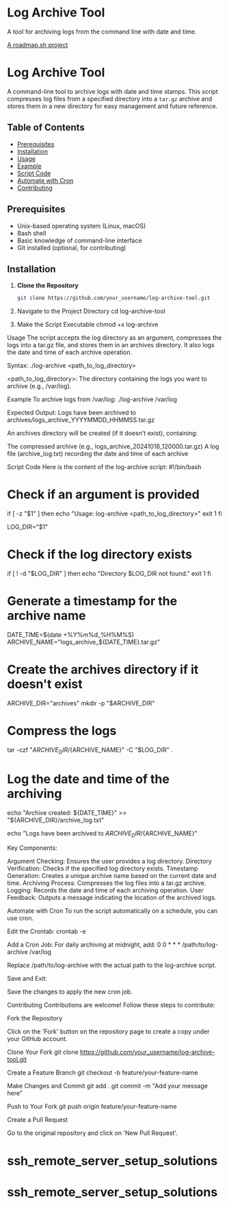 # Log Archive Tool

A tool for archiving logs from the command line with date and time.

[A roadmap.sh project](https://roadmap.sh/projects/log-archive-tool)

# Log Archive Tool

A command-line tool to archive logs with date and time stamps. This script compresses log files from a specified directory into a `tar.gz` archive and stores them in a new directory for easy management and future reference.

## Table of Contents

- [Prerequisites](#prerequisites)
- [Installation](#installation)
- [Usage](#usage)
- [Example](#example)
- [Script Code](#script-code)
- [Automate with Cron](#automate-with-cron)
- [Contributing](#contributing)

## Prerequisites

- Unix-based operating system (Linux, macOS)
- Bash shell
- Basic knowledge of command-line interface
- Git installed (optional, for contributing)

## Installation

1. **Clone the Repository**

   ```bash
   git clone https://github.com/your_username/log-archive-tool.git

2.  Navigate to the Project Directory
cd log-archive-tool

3.  Make the Script Executable
chmod +x log-archive

Usage
The script accepts the log directory as an argument, compresses the logs into a tar.gz file, and stores them in an archives directory. It also logs the date and time of each archive operation.

Syntax:
./log-archive <path_to_log_directory>

<path_to_log_directory>: The directory containing the logs you want to archive (e.g., /var/log).

Example
To archive logs from /var/log: 
./log-archive /var/log

Expected Output:
Logs have been archived to archives/logs_archive_YYYYMMDD_HHMMSS.tar.gz

An archives directory will be created (if it doesn't exist), containing:

The compressed archive (e.g., logs_archive_20241018_120000.tar.gz)
A log file (archive_log.txt) recording the date and time of each archive

Script Code
Here is the content of the log-archive script:
#!/bin/bash

# Check if an argument is provided
if [ -z "$1" ]
then
  echo "Usage: log-archive <path_to_log_directory>"
  exit 1
fi

LOG_DIR="$1"

# Check if the log directory exists
if [ ! -d "$LOG_DIR" ]
then
  echo "Directory $LOG_DIR not found."
  exit 1
fi

# Generate a timestamp for the archive name
DATE_TIME=$(date +%Y%m%d_%H%M%S)
ARCHIVE_NAME="logs_archive_${DATE_TIME}.tar.gz"

# Create the archives directory if it doesn't exist
ARCHIVE_DIR="archives"
mkdir -p "$ARCHIVE_DIR"

# Compress the logs
tar -czf "${ARCHIVE_DIR}/${ARCHIVE_NAME}" -C "$LOG_DIR" .

# Log the date and time of the archiving
echo "Archive created: ${DATE_TIME}" >> "${ARCHIVE_DIR}/archive_log.txt"

echo "Logs have been archived to ${ARCHIVE_DIR}/${ARCHIVE_NAME}"

Key Components:

Argument Checking: Ensures the user provides a log directory.
Directory Verification: Checks if the specified log directory exists.
Timestamp Generation: Creates a unique archive name based on the current date and time.
Archiving Process: Compresses the log files into a tar.gz archive.
Logging: Records the date and time of each archiving operation.
User Feedback: Outputs a message indicating the location of the archived logs.

Automate with Cron
To run the script automatically on a schedule, you can use cron.

Edit the Crontab:
crontab -e

Add a Cron Job:
For daily archiving at midnight, add:
0 0 * * * /path/to/log-archive /var/log

Replace /path/to/log-archive with the actual path to the log-archive script.

Save and Exit:

Save the changes to apply the new cron job.

Contributing
Contributions are welcome! Follow these steps to contribute:

Fork the Repository

Click on the 'Fork' button on the repository page to create a copy under your GitHub account.

Clone Your Fork
git clone https://github.com/your_username/log-archive-tool.git

Create a Feature Branch
git checkout -b feature/your-feature-name

Make Changes and Commit
git add .
git commit -m "Add your message here"

Push to Your Fork
git push origin feature/your-feature-name

Create a Pull Request

Go to the original repository and click on 'New Pull Request'.
# ssh_remote_server_setup_solutions
# ssh_remote_server_setup_solutions
